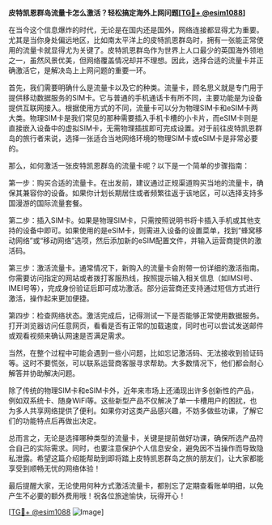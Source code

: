 **皮特凯恩群岛流量卡怎么激活？轻松搞定海外上网问题[[TG💪+ @esim1088](https://t.me/s/esim1088)]**

在当今这个信息爆炸的时代，无论是在国内还是国外，网络连接都显得尤为重要。尤其是当你身处偏远地区，比如南太平洋上的皮特凯恩群岛时，拥有一张能正常使用的流量卡就显得尤为关键了。皮特凯恩群岛作为世界上人口最少的英国海外领地之一，虽然风景优美，但网络覆盖情况却并不理想。因此，选择合适的流量卡并正确激活它，是解决岛上上网问题的重要一环。

首先，我们需要明确什么是流量卡以及它的种类。流量卡，顾名思义就是专门用于提供移动数据服务的SIM卡。它与普通的手机通话卡有所不同，主要功能是为设备提供互联网接入。根据使用方式的不同，流量卡可以分为物理SIM卡和eSIM卡两大类。物理SIM卡是我们常见的那种需要插入手机卡槽的小卡片，而eSIM卡则是直接嵌入设备中的虚拟SIM卡，无需物理插拔即可完成设置。对于前往皮特凯恩群岛的旅行者来说，选择一张适合当地网络环境的物理SIM卡或eSIM卡是非常必要的。

那么，如何激活一张皮特凯恩群岛的流量卡呢？以下是一个简单的步骤指南：

第一步：购买合适的流量卡。在出发前，建议通过正规渠道购买当地的流量卡，确保其兼容你的设备。如果你计划长期居住或者频繁往返于该地区，可以选择支持多国漫游的国际流量套餐。

第二步：插入SIM卡。如果是物理SIM卡，只需按照说明书将卡插入手机或其他支持的设备中即可。如果使用的是eSIM卡，则需进入设备的设置菜单，找到“蜂窝移动网络”或“移动网络”选项，然后添加新的eSIM配置文件，并输入运营商提供的激活码。

第三步：激活流量卡。通常情况下，新购入的流量卡会附带一份详细的激活指南。你需要访问指定的网站或者拨打客服热线，按照提示输入相关信息（如IMSI号、IMEI号等），完成身份验证后即可成功激活。部分运营商还支持通过短信方式进行激活，操作起来更加便捷。

第四步：检查网络状态。激活完成后，记得测试一下是否能够正常使用数据服务。打开浏览器访问任意网页，看看是否有正常的加载速度，同时也可以尝试发送邮件或观看视频来确认网速是否满足需求。

当然，在整个过程中可能会遇到一些小问题，比如忘记激活码、无法接收到验证码等。这时不要慌张，可以联系运营商客服寻求帮助。大多数情况下，他们都会耐心解答并协助解决问题。

除了传统的物理SIM卡和eSIM卡外，近年来市场上还涌现出许多创新性的产品，例如双系统卡、随身WiFi等。这些新型产品不仅解决了单一卡槽用户的困扰，也为多人共享网络提供了便利。如果你对这类产品感兴趣，不妨多做些功课，了解它们的功能特点后再做出决定。

总而言之，无论是选择哪种类型的流量卡，关键是提前做好功课，确保所选产品符合自己的实际需求。同时，也要注意保护个人信息安全，避免因不当操作而导致隐私泄露。希望这篇介绍能帮助到即将踏上皮特凯恩群岛之旅的朋友们，让大家都能享受到顺畅无忧的网络体验！

最后提醒大家，无论使用何种方式激活流量卡，都别忘了定期查看账单明细，以免产生不必要的额外费用哦！祝各位旅途愉快，玩得开心！

[[TG💪+ @esim1088](https://t.me/s/esim1088) ![Image](https://i.postimg.cc/4NQfJmqS/Snipaste-2025-05-13-00-14-12.png)]